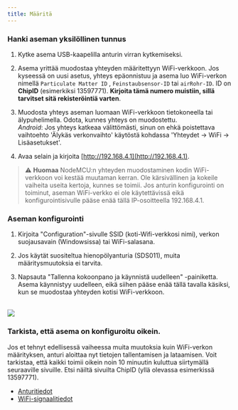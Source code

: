 ```yaml
---
title: Määritä
---
```

### Hanki aseman yksilöllinen tunnus
1. Kytke asema USB-kaapelilla anturin virran kytkemiseksi.

2. Asema yrittää muodostaa yhteyden määritettyyn WiFi-verkkoon. Jos kyseessä on uusi asetus, yhteys epäonnistuu ja asema luo WiFi-verkon nimellä `Particulate Matter ID` , `Feinstaubsensor-ID` tai `airRohr-ID`. ID on **ChipID** (esimerkiksi 13597771). **Kirjoita tämä numero muistiin, sillä tarvitset sitä rekisteröintiä varten**.

3. Muodosta yhteys aseman luomaan WiFi-verkkoon tietokoneella tai älypuhelimella. Odota, kunnes yhteys on muodostettu.<br>*Android*: Jos yhteys katkeaa välittömästi, sinun on ehkä poistettava vaihtoehto 'Älykäs verkonvaihto' käytöstä kohdassa 'Yhteydet -> WiFi -> Lisäasetukset'.

4. Avaa selain ja kirjoita [http://192.168.4.1](http://192.168.4.1).

> ⚠️ **Huomaa** NodeMCU:n yhteyden muodostaminen kodin WiFi-verkkoon voi kestää muutaman kerran. Ole kärsivällinen ja kokeile vaiheita useita kertoja, kunnes se toimii. Jos anturin konfigurointi on toiminut, aseman WiFi-verkko ei ole käytettävissä eikä konfigurointisivulle pääse enää tällä IP-osoitteella 192.168.4.1.

### Aseman konfigurointi
1. Kirjoita "Configuration"-sivulle SSID (koti-Wifi-verkkosi nimi), verkon suojausavain (Windowsissa) tai WiFi-salasana.

2. Jos käytät suositeltua hienopölyanturia (SDS011), muita määritysmuutoksia ei tarvita.

3. Napsauta "Tallenna kokoonpano ja käynnistä uudelleen" -painiketta. Asema käynnistyy uudelleen, eikä siihen pääse enää tällä tavalla käsiksi, kun se muodostaa yhteyden kotisi WiFi-verkkoon.

<br>

<img src="..docsairrohr_config_initial.jpg" loading="lazy">

<br>

### Tarkista, että asema on konfiguroitu oikein.
Jos et tehnyt edellisessä vaiheessa muita muutoksia kuin WiFi-verkon määrityksen, anturi aloittaa nyt tietojen tallentamisen ja lataamisen. Voit tarkistaa, että kaikki toimii oikein noin 10 minuutin kuluttua siirtymällä seuraaville sivuille. Etsi näiltä sivuilta ChipID (yllä olevassa esimerkissä 13597771).

 * [Anturitiedot](https://www.madavi.desensorgraph.php)
 * [WiFi-signaalitiedot](https://www.madavi.desensorsignal.php)
